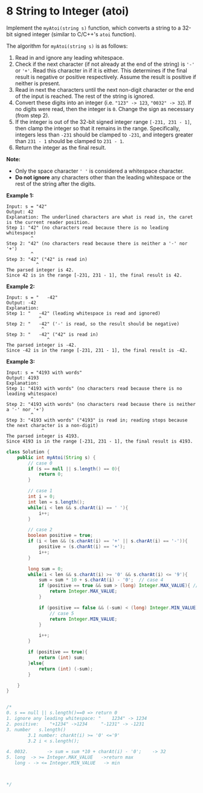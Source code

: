 # 8 String to Integer (atoi)

Implement the `myAtoi(string s)` function, which converts a string to a 32-bit signed integer (similar to C/C++'s `atoi` function).

The algorithm for `myAtoi(string s)` is as follows:

1. Read in and ignore any leading whitespace.
2. Check if the next character (if not already at the end of the string) is `'-'` or `'+'`. Read this character in if it is either. This determines if the final result is negative or positive respectively. Assume the result is positive if neither is present.
3. Read in next the characters until the next non-digit character or the end of the input is reached. The rest of the string is ignored.
4. Convert these digits into an integer (i.e. `"123" -> 123`, `"0032" -> 32`). If no digits were read, then the integer is `0`. Change the sign as necessary (from step 2).
5. If the integer is out of the 32-bit signed integer range `[-231, 231 - 1]`, then clamp the integer so that it remains in the range. Specifically, integers less than `-231` should be clamped to `-231`, and integers greater than `231 - 1` should be clamped to `231 - 1`.
6. Return the integer as the final result.

**Note:**

- Only the space character `' '` is considered a whitespace character.
- **Do not ignore** any characters other than the leading whitespace or the rest of the string after the digits.

 

**Example 1:**

```
Input: s = "42"
Output: 42
Explanation: The underlined characters are what is read in, the caret is the current reader position.
Step 1: "42" (no characters read because there is no leading whitespace)
         ^
Step 2: "42" (no characters read because there is neither a '-' nor '+')
         ^
Step 3: "42" ("42" is read in)
           ^
The parsed integer is 42.
Since 42 is in the range [-231, 231 - 1], the final result is 42.
```

**Example 2:**

```
Input: s = "   -42"
Output: -42
Explanation:
Step 1: "   -42" (leading whitespace is read and ignored)
            ^
Step 2: "   -42" ('-' is read, so the result should be negative)
             ^
Step 3: "   -42" ("42" is read in)
               ^
The parsed integer is -42.
Since -42 is in the range [-231, 231 - 1], the final result is -42.
```

**Example 3:**

```
Input: s = "4193 with words"
Output: 4193
Explanation:
Step 1: "4193 with words" (no characters read because there is no leading whitespace)
         ^
Step 2: "4193 with words" (no characters read because there is neither a '-' nor '+')
         ^
Step 3: "4193 with words" ("4193" is read in; reading stops because the next character is a non-digit)
             ^
The parsed integer is 4193.
Since 4193 is in the range [-231, 231 - 1], the final result is 4193.
```



```java
class Solution {
    public int myAtoi(String s) {
        // case 0
        if (s == null || s.length() == 0){
            return 0;
        }

        // case 1
        int i = 0;
        int len = s.length();
        while(i < len && s.charAt(i) == ' '){
            i++;
        }

        // case 2
        boolean positive = true;
        if (i < len && (s.charAt(i) == '+' || s.charAt(i) == '-')){
            positive = (s.charAt(i) == '+');
            i++;
        }

        long sum = 0;
        while(i < len && s.charAt(i) >= '0' && s.charAt(i) <= '9'){
            sum = sum * 10 + s.charAt(i) - '0';  // case 4
            if (positive == true && sum > (long) Integer.MAX_VALUE){ // case 5
                return Integer.MAX_VALUE; 
            }

            if (positive == false && (-sum) < (long) Integer.MIN_VALUE){
                // case 5
                return Integer.MIN_VALUE;
            }

            i++;
        }

        if (positive == true){
            return (int) sum;
        }else{
            return (int) (-sum);
        }

    }
}


/*
0. s == null || s.length()==0 => return 0
1. ignore any leading whitespace: "    1234" -> 1234
2. positive:    "+1234" ->1234     "-1231" -> -1231
3. number   s.length()  
        3.1 number: charAt(i) >= '0' <='9'
        3.2 i < s.length();

4. 0032.       -> sum = sum *10 + charAt(i) - '0';    -> 32
5. long  -> >= Integer.MAX_VALUE   ->return max
   long - -> <= Integer.MIN_VALUE   -> min



*/
```

